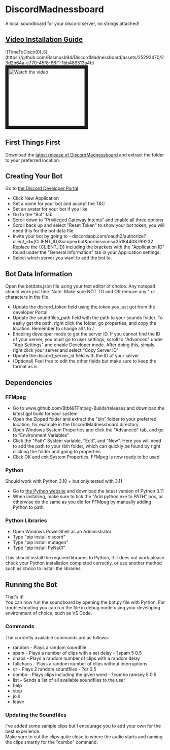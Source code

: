 <h1>DiscordMadnessboard</h1>
A local soundboard for your discord server, no strings attached!<br>
<h2><a href="https://www.youtube.com/embed/LBQEurX-MUc">Video Installation Guide</a></h2>
![TimeToDisco(0)_5](https://github.com/Rasmusb94/DiscordMadnessboard/assets/25292470/23d2b64a-c770-45f8-86f1-1bb489513a4b)
<a href="http://www.youtube.com/watch?feature=player_embedded&v=LBQEurX-MUc" target="_blank">
 <img src="http://img.youtube.com/vi/LBQEurX-MUc/mqdefault.jpg" alt="Watch the video" width="240" height="180" border="10" />
</a>
<h2>First Things First</h2>
Download the <a href="https://github.com/Rasmusb94/DiscordMadnessboard/releases">latest release of DiscordMadnessboard</a> and extract the folder to your preferred location.
<h2>Creating Your Bot</h2>
Go to <a href="https://discord.com/developers/applications">the Discord Developer Portal</a>.
<ul>
  <li>Click New Application</li>
  <li>Set a name for your bot and accept the T&C</li>
  <li>Set an avatar for your bot if you like</li>
  <li>Go to the "Bot" tab</li>
  <li>Scroll down to "Privileged Gateway Intents" and enable all three options</li>
  <li>Scroll back up and select "Reset Token" to show your bot token, you will need this for the bot data file</li>
  <li>Invite your bot by going to - discordapp.com/oauth2/authorize?client_id={CLIENT_ID}&scope=bot&permissions=35184408799232
Replace the {CLIENT_ID} including the brackets with the "Application ID" found under the "General Information" tab in your Application settings.</li>
  <li>Select which server you want to add the bot to.</li>
</ul>
<h2>Bot Data Information</h2>
Open the botdata.json file using your text editor of choice. Any notepad should work just fine.
Note: Make sure NOT TO add OR remove any " or , characters in the file.
<ul>
  <li>Update the discord_token field using the token you just got from the developer Portal</li>
  <li>Update the soundfiles_path field with the path to your sounds folder. To easily get the path, right click the folder, go properties, and copy the location. Remember to change all \ to /</li>
  <li>Enabling developer mode to get the server ID.
If you cannot find the ID of your server, you must go to user settings, scroll to "Advanced" under "App Settings" and enable Developer mode.
After doing this, simply right click your server and select "Copy Server ID"</li>
  <li>Update the discord_server_id field with the ID of your server</li>
  <li>(Optional) Feel free to edit the other fields but make sure to keep the format as is</li>
</ul>
<h2>Dependencies</h2>
<h3>FFMpeg</h3>
<ul>
  <li>Go to www.github.com/BtbN/FFmpeg-Builds/releases and download the latest gpl build for your system</li>
  <li>Open the Zipped folder and extract the "bin" folder to your preferred location, for example in the DiscordMadnessboard directory</li>
  <li>Open Windows System Properties and click the "Advanced" tab, and go to "Environment Variables"</li>
  <li>Click the "Path" System variable, "Edit", and "New". Here you will need to add the path to your /bin folder, which can quickly be found by right clicking the folder and going to properties</li>
  <li>Click OK and exit System Properties, FFMpeg is now ready to be used</li>
</ul>
<h3>Python</h3>
Should work with Python 3.10 + but only tested with 3.11
<ul>
  <li>Go to <a href="https://python.org/downloads/">the Python website</a> and download the latest version of Python 3.11</li>
  <li>When installing, make sure to tick the "Add python.exe to PATH" box, or otherwise do the same as you did for FFMpeg by manually adding Python to path</li>
</ul>
<h3>Python Libraries</h3>
<ul>
  <li>Open Windows PowerShell as an Administrator</li>
  <li>Type "pip install discord"</li>
  <li>Type "pip install mutagen"</li>
  <li>Type "pip install PyNaCl"</li>
</ul>
This should install the required libraries to Python, if it does not work please check your Python installation completed correctly, or use another method such as choco to install the libraries.

<h2>Running the Bot</h2>
That's it!<br>
You can now run the soundboard by opening the bot.py file with Python. For troubleshooting you can run the file in debug mode using your developing environment of choice, such as VS Code.
<h3>Commands</h3>
The currently available commands are as follows:
<ul>
  <li>random - Plays a random soundfile</li>
  <li>spam - Plays a number of clips with a set delay - ?spam 5 0.5</li>
  <li>chaos - Plays a random number of clips with a random delay</li>
  <li>fullchaos - Plays a random number of clips without interruptions</li>
  <li>dr - Plays 2 random soundfiles - ?dr 0.5</li>
  <li>combo - Plays clips including the given word - ?combo ramsey 5 0.5</li>
  <li>list - Sends a list of all available soundfiles to the user</li>
  <li>help</li>
  <li>stop</li>
  <li>join</li>
  <li>leave</li>
</ul>
<h3>Updating the Soundfiles</h3>
I've added some sample clips but I encourage you to add your own for the best experience.<br>
Make sure to cut the clips quite close to where the audio starts and naming the clips smartly for the "combo" command.
